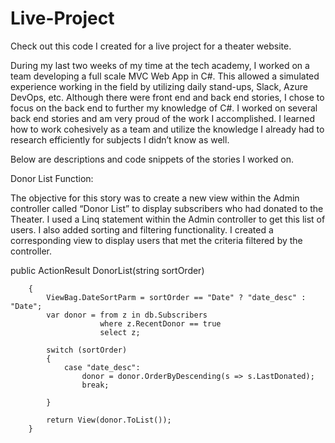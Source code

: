 # Live-Project
Check out this code I created for a live project for a theater website.

During my last two weeks of my time at the tech academy, I worked on a team developing a full scale MVC Web App in C#. This allowed a simulated experience working in the field by utilizing daily stand-ups, Slack, Azure DevOps, etc. Although there were front end and back end stories, I chose to focus on the back end to further my knowledge of C#. I worked on several back end stories and am very proud of the work I accomplished. I learned how to work cohesively as a team and utilize the knowledge I already had to research efficiently for subjects I didn’t know as well. 

Below are descriptions and code snippets of the stories I worked on.

Donor List Function:

The objective for this story was to create a new view within the Admin controller called “Donor List” to display subscribers who had donated to the Theater. I used a Linq statement within the Admin controller to get this list of users. I also added sorting and filtering functionality. I created a corresponding view to display users that met the criteria filtered by the controller. 



 public ActionResult DonorList(string sortOrder)
 
        {
            ViewBag.DateSortParm = sortOrder == "Date" ? "date_desc" : "Date";
            var donor = from z in db.Subscribers
                        where z.RecentDonor == true
                        select z;
                        
            switch (sortOrder)
            {
                case "date_desc":
                    donor = donor.OrderByDescending(s => s.LastDonated);
                    break;  
                    
            }

            return View(donor.ToList());
        }
       


